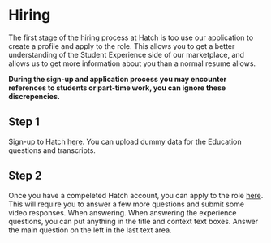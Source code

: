 # Hiring
The first stage of the hiring process at Hatch is too use our application to create a profile and apply to the role.
This allows you to get a better understanding of the Student Experience side of our marketplace, and allows us to get more information about you than a normal resume allows.

__During the sign-up and application process you may encounter references to students or part-time work, you can ignore these discrepencies.__

## Step 1
Sign-up to Hatch [here](https://www.hatch.team/student/signup). You can upload dummy data for the Education questions and transcripts.

## Step 2
Once you have a compeleted Hatch account, you can apply to the role [here](https://www.hatch.team/role/186).
This will require you to answer a few more questions and submit some video responses.
When answering. When answering the experience questions, you can put anything in the title and context text boxes. Answer the main question on the left in the last text area.
